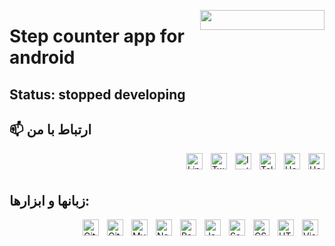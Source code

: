 <a href="https://chaptera.ir"><img src="https://chaptera.ir/wp-content/uploads/2022/03/Chaptera_colored_logo_199_32.png" width="199" height="32" align="right" /></a>

# Step counter app for android
## Status: stopped developing

## 📫  ارتباط با من
[<img align="right" alt="HesamAkrami.ir" width="26px" src="https://hesamakrami.ir/favicon/favicon-32x32.png" style="padding-left:10px;" />](http:/HesamAkrami.ir/)
[<img align="right" alt="HesamMarshal.ir" width="26px" src="https://hesammarshal.ir/favicon/favicon-32x32.png" style="padding-left:10px;" />](http:/HesamMarshal.ir/)
[<img align="right" alt="Telegram" width="26px" src="https://cdn.cdnlogo.com/logos/t/39/telegram.svg" style="padding-left:10px;" />](http:/telegram.me/HesamMarshal)
[<img align="right" alt="Instagram" width="26px" src="https://cdn.cdnlogo.com/logos/i/92/instagram.svg" style="padding-left:10px;" />](http://instagram.com/HesamMarshal/)
[<img align="right" alt="Twitter" width="26px" src="https://cdn.cdnlogo.com/logos/t/96/twitter-icon.svg" style="padding-left:10px;" />](https://twitter.com/hesammarshal)
[<img align="right" alt="Linkedin" width="26px" src="https://cdn.cdnlogo.com/logos/l/66/linkedin-icon.svg" style="padding-left:10px;" />](https://www.linkedin.com/in/hesam-akrami/)
<br />
<br />
## زبانها و ابزارها:

<img align="right" alt="Visual Studio Code" width="26px" src="https://cdn.jsdelivr.net/gh/devicons/devicon/icons/vscode/vscode-original.svg" style="padding-right:10px;" />
<img align="right" alt="HTML5" width="26px" src="https://cdn.jsdelivr.net/gh/devicons/devicon/icons/html5/html5-original.svg" style="padding-right:10px;" />
<img align="right" alt="CSS3" width="26px" src="https://cdn.jsdelivr.net/gh/devicons/devicon/icons/css3/css3-original.svg" style="padding-right:10px;" />
<img align="right" alt="Sass" width="26px" src="https://cdn.jsdelivr.net/gh/devicons/devicon/icons/sass/sass-original.svg" style="padding-right:10px;" />
<img align="right" alt="JavaScript" width="26px" src="https://cdn.jsdelivr.net/gh/devicons/devicon/icons/javascript/javascript-original.svg" style="padding-right:10px;" />
<img align="right" alt="React" width="26px" src="https://cdn.jsdelivr.net/gh/devicons/devicon/icons/react/react-original.svg" style="padding-right:10px;" />
<img align="right" alt="Node.js" width="26px" src="https://cdn.jsdelivr.net/gh/devicons/devicon/icons/nodejs/nodejs-original.svg" style="padding-right:10px;" />
<img align="right" alt="MySQL" width="26px" src="https://cdn.jsdelivr.net/gh/devicons/devicon/icons/mysql/mysql-original.svg" style="padding-right:10px;" />
<img align="right" alt="Git" width="26px" src="https://cdn.jsdelivr.net/gh/devicons/devicon/icons/git/git-original.svg" style="padding-right:10px;" />
<img align="right" alt="GitHub" width="26px" src="https://user-images.githubusercontent.com/3369400/139447912-e0f43f33-6d9f-45f8-be46-2df5bbc91289.png" style="padding-right:10px;" />





